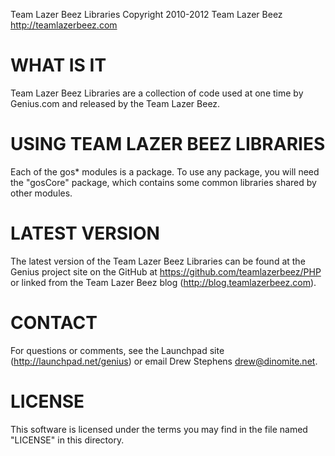 Team Lazer Beez Libraries
Copyright 2010-2012 Team Lazer Beez
http://teamlazerbeez.com

# WHAT IS IT

Team Lazer Beez Libraries are a collection of code used at one time
by Genius.com and released by the Team Lazer Beez.

# USING TEAM LAZER BEEZ LIBRARIES

Each of the gos* modules is a package.  To use any package, you will need
the "gosCore" package, which contains some common libraries shared by other
modules.

# LATEST VERSION

The latest version of the Team Lazer Beez Libraries can be found at the
Genius project site on the GitHub at https://github.com/teamlazerbeez/PHP
or linked from the Team Lazer Beez blog (http://blog.teamlazerbeez.com).

# CONTACT

For questions or comments, see the Launchpad site (http://launchpad.net/genius)
or email Drew Stephens <drew@dinomite.net>.

# LICENSE

This software is licensed under the terms you may find in the file named
"LICENSE" in this directory.
